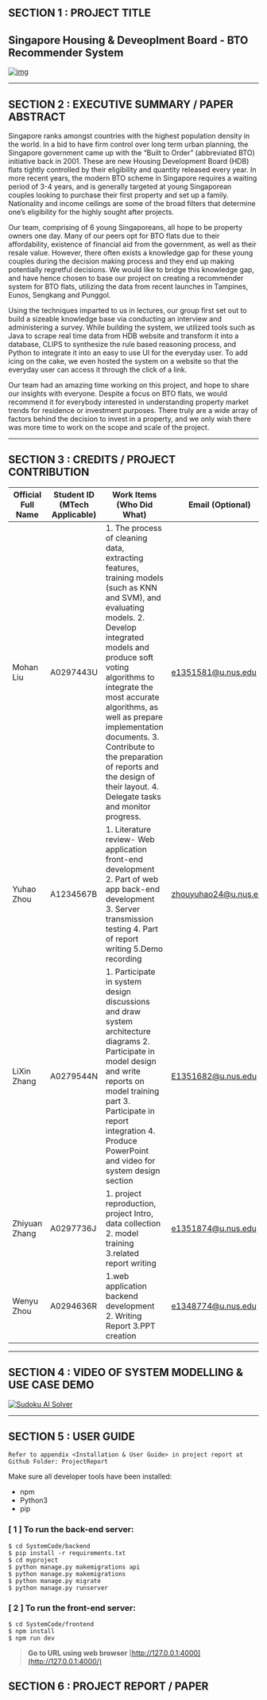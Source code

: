 ## SECTION 1 : PROJECT TITLE



## Singapore Housing & Deveoplment Board - BTO Recommender System



[![img](https://github.com/backOutlier/IRS-PM-2024-10-26-ISY5001-GP13-Voice-Lie-Detection-System/raw/main/SystemCode/clips/static/hdb-bto.png)](https://github.com/backOutlier/IRS-PM-2024-10-26-ISY5001-GP13-Voice-Lie-Detection-System/blob/main/SystemCode/clips/static/hdb-bto.png)

------

## SECTION 2 : EXECUTIVE SUMMARY / PAPER ABSTRACT



Singapore ranks amongst countries with the highest population density in the world. In a bid to have firm control over long term urban planning, the Singapore government came up with the “Built to Order” (abbreviated BTO) initiative back in 2001. These are new Housing Development Board (HDB) flats tightly controlled by their eligibility and quantity released every year. In more recent years, the modern BTO scheme in Singapore requires a waiting period of 3-4 years, and is generally targeted at young Singaporean couples looking to purchase their first property and set up a family. Nationality and income ceilings are some of the broad filters that determine one’s eligibility for the highly sought after projects.

Our team, comprising of 6 young Singaporeans, all hope to be property owners one day. Many of our peers opt for BTO flats due to their affordability, existence of financial aid from the government, as well as their resale value. However, there often exists a knowledge gap for these young couples during the decision making process and they end up making potentially regretful decisions. We would like to bridge this knowledge gap, and have hence chosen to base our project on creating a recommender system for BTO flats, utilizing the data from recent launches in Tampines, Eunos, Sengkang and Punggol.

Using the techniques imparted to us in lectures, our group first set out to build a sizeable knowledge base via conducting an interview and administering a survey. While building the system, we utilized tools such as Java to scrape real time data from HDB website and transform it into a database, CLIPS to synthesize the rule based reasoning process, and Python to integrate it into an easy to use UI for the everyday user. To add icing on the cake, we even hosted the system on a website so that the everyday user can access it through the click of a link.

Our team had an amazing time working on this project, and hope to share our insights with everyone. Despite a focus on BTO flats, we would recommend it for everybody interested in understanding property market trends for residence or investment purposes. There truly are a wide array of factors behind the decision to invest in a property, and we only wish there was more time to work on the scope and scale of the project.

------

## SECTION 3 : CREDITS / PROJECT CONTRIBUTION



| Official Full Name | Student ID (MTech Applicable) | Work Items (Who Did What)                                    | Email (Optional)                                      |
| ------------------ | ----------------------------- | ------------------------------------------------------------ | ----------------------------------------------------- |
| Mohan Liu          | A0297443U                     | 1. The process of cleaning data, extracting features, training models (such as KNN and SVM), and evaluating models. 2. Develop integrated models and produce soft voting algorithms to integrate the most accurate algorithms, as well as prepare implementation documents. 3. Contribute to the preparation of reports and the design of their layout. 4. Delegate tasks and monitor progress. | [e1351581@u.nus.edu](mailto:e1351581@u.nus.edu)       |
| Yuhao Zhou         | A1234567B                     | 1. Literature review- Web application front-end development 2. Part of web app back-end development 3. Server transmission testing 4. Part of report writing 5.Demo recording | [zhouyuhao24@u.nus.edu](mailto:zhouyuhao24@u.nus.edu) |
| LiXin Zhang        | A0279544N                     | 1. Participate in system design discussions and draw system architecture diagrams 2. Participate in model design and write reports on model training part 3. Participate in report integration 4. Produce PowerPoint and video for system design section | [E1351682@u.nus.edu](mailto:E1351682@u.nus.edu)       |
| Zhiyuan Zhang      | A0297736J                     | 1. project reproduction, project Intro, data collection 2. model training 3.related report writing | [e1351874@u.nus.edu](mailto:e1351874@u.nus.edu)       |
| Wenyu Zhou         | A0294636R                     | 1.web application backend development 2. Writing Report 3.PPT creation | [e1348774@u.nus.edu](mailto:e1348774@u.nus.edu)       |

------

## SECTION 4 : VIDEO OF SYSTEM MODELLING & USE CASE DEMO



[![Sudoku AI Solver](https://camo.githubusercontent.com/14852e31ac6dc17ae28b33c4a7ffcd609239aaa8261051f5c48eb8ce0ef75da1/687474703a2f2f696d672e796f75747562652e636f6d2f76692f2d4169594c556a50366f382f302e6a7067)](https://youtu.be/-AiYLUjP6o8)

------

## SECTION 5 : USER GUIDE

`Refer to appendix <Installation & User Guide> in project report at Github Folder: ProjectReport`

Make sure all developer tools have been installed:

- npm
- Python3
- pip

### [ 1 ] To run the back-end server:

```
$ cd SystemCode/backend
$ pip install -r requirements.txt
$ cd myproject
$ python manage.py makemigrations api
$ python manage.py makemigrations
$ python manage.py migrate
$ python manage.py runserver
```

### [ 2 ] To run the front-end server:

```
$ cd SystemCode/frontend
$ npm install
$ npm run dev
```

> **Go to URL using web browser** [http://127.0.0.1:4000](http://127.0.0.1:4000/)



## SECTION 6 : PROJECT REPORT / PAPER